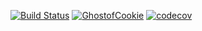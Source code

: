 [![Build Status](https://travis-ci.com/GhostofCookie/BattleshipGo.svg?branch=master)](https://travis-ci.com/GhostofCookie/BattleshipGo)
[![GhostofCookie](https://circleci.com/gh/GhostofCookie/BattleshipGo.svg?style=svg)](https://circleci.com/gh/GhostofCookie/BattleshipGo)
[![codecov](https://codecov.io/gh/GhostofCookie/BattleshipGo/branch/master/graph/badge.svg)](https://codecov.io/gh/GhostofCookie/BattleshipGo)
